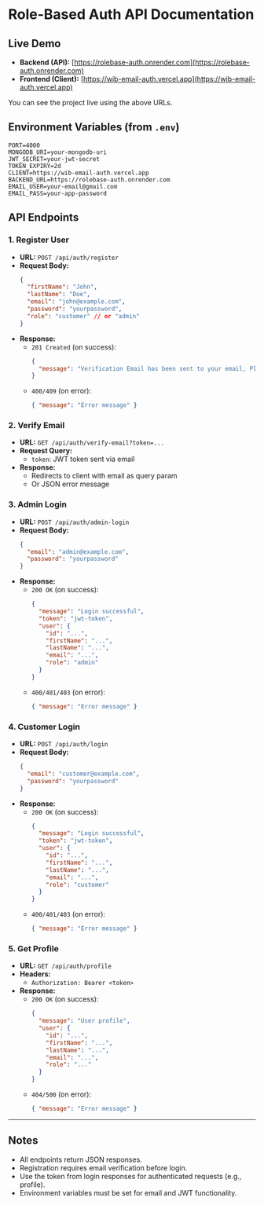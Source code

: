 # Role-Based Auth API Documentation

## Live Demo

- **Backend (API):** [https://rolebase-auth.onrender.com](https://rolebase-auth.onrender.com)
- **Frontend (Client):** [https://wib-email-auth.vercel.app](https://wib-email-auth.vercel.app)

You can see the project live using the above URLs.

## Environment Variables (from `.env`)

```
PORT=4000
MONGODB_URI=your-mongodb-uri
JWT_SECRET=your-jwt-secret
TOKEN_EXPIRY=2d
CLIENT=https://wib-email-auth.vercel.app
BACKEND_URL=https://rolebase-auth.onrender.com
EMAIL_USER=your-email@gmail.com
EMAIL_PASS=your-app-password
```

## API Endpoints

### 1. Register User
- **URL:** `POST /api/auth/register`
- **Request Body:**
  ```json
  {
    "firstName": "John",
    "lastName": "Doe",
    "email": "john@example.com",
    "password": "yourpassword",
    "role": "customer" // or "admin"
  }
  ```
- **Response:**
  - `201 Created` (on success):
    ```json
    {
      "message": "Verification Email has been sent to your email, Please verify your email."
    }
    ```
  - `400/409` (on error):
    ```json
    { "message": "Error message" }
    ```

### 2. Verify Email
- **URL:** `GET /api/auth/verify-email?token=...`
- **Request Query:**
  - `token`: JWT token sent via email
- **Response:**
  - Redirects to client with email as query param
  - Or JSON error message

### 3. Admin Login
- **URL:** `POST /api/auth/admin-login`
- **Request Body:**
  ```json
  {
    "email": "admin@example.com",
    "password": "yourpassword"
  }
  ```
- **Response:**
  - `200 OK` (on success):
    ```json
    {
      "message": "Login successful",
      "token": "jwt-token",
      "user": {
        "id": "...",
        "firstName": "...",
        "lastName": "...",
        "email": "...",
        "role": "admin"
      }
    }
    ```
  - `400/401/403` (on error):
    ```json
    { "message": "Error message" }
    ```

### 4. Customer Login
- **URL:** `POST /api/auth/login`
- **Request Body:**
  ```json
  {
    "email": "customer@example.com",
    "password": "yourpassword"
  }
  ```
- **Response:**
  - `200 OK` (on success):
    ```json
    {
      "message": "Login successful",
      "token": "jwt-token",
      "user": {
        "id": "...",
        "firstName": "...",
        "lastName": "...",
        "email": "...",
        "role": "customer"
      }
    }
    ```
  - `400/401/403` (on error):
    ```json
    { "message": "Error message" }
    ```

### 5. Get Profile
- **URL:** `GET /api/auth/profile`
- **Headers:**
  - `Authorization: Bearer <token>`
- **Response:**
  - `200 OK` (on success):
    ```json
    {
      "message": "User profile",
      "user": {
        "id": "...",
        "firstName": "...",
        "lastName": "...",
        "email": "...",
        "role": "..."
      }
    }
    ```
  - `404/500` (on error):
    ```json
    { "message": "Error message" }
    ```

---

## Notes
- All endpoints return JSON responses.
- Registration requires email verification before login.
- Use the token from login responses for authenticated requests (e.g., profile).
- Environment variables must be set for email and JWT functionality.
